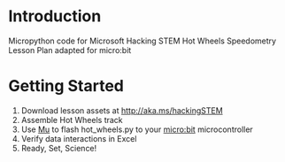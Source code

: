 # Introduction
Micropython code for Microsoft Hacking STEM Hot Wheels Speedometry Lesson Plan adapted for micro:bit

# Getting Started
1. Download lesson assets at http://aka.ms/hackingSTEM
1. Assemble Hot Wheels track
1. Use [Mu](https://codewith.mu/) to flash hot_wheels.py to your [micro:bit](https://microbit.org/) microcontroller
1. Verify data interactions in Excel
1. Ready, Set, Science!
